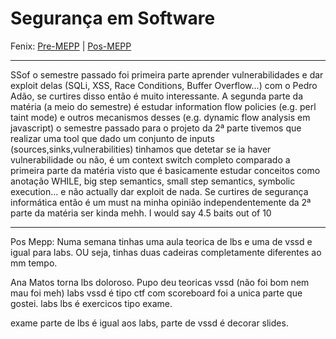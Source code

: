 # Segurança em Software

Fenix: [Pre-MEPP](https://fenix.tecnico.ulisboa.pt/cursos/meic-a/disciplina-curricular/283003985068075) | [Pos-MEPP](https://fenix.tecnico.ulisboa.pt/cursos/meic-a/disciplina-curricular/564478961778802)

---
SSof o semestre passado foi primeira parte aprender vulnerabilidades e dar exploit delas (SQLi, XSS, Race Conditions, Buffer Overflow...) com o Pedro Adão, se curtires disso então é muito interessante. A segunda parte da matéria (a meio do semestre) é estudar information flow policies (e.g. perl taint mode) e outros mecanismos desses (e.g. dynamic flow analysis em javascript) o semestre passado para o projeto da 2ª parte tivemos que realizar uma tool que dado um conjunto de inputs (sources,sinks,vulnerabilities) tinhamos que detetar se ia haver vulnerabilidade ou não, é um context switch completo comparado a primeira parte da matéria visto que é basicamente estudar conceitos como anotação WHILE, big step semantics, small step semantics, symbolic execution... e não actually dar exploit de nada. Se curtires de segurança informática então é um must na minha opinião independentemente da 2ª parte da matéria ser kinda mehh. I would say 4.5 baits out of 10

---
Pos Mepp:
Numa semana tinhas uma aula teorica de lbs e uma de vssd e igual para labs. OU seja, tinhas duas cadeiras completamente diferentes ao mm tempo.

Ana Matos torna lbs doloroso.
Pupo deu teoricas vssd (não foi bom nem mau foi meh)
labs vssd é tipo ctf com scoreboard foi a unica parte que gostei.
labs lbs é exercicos tipo exame.

exame parte de lbs é igual aos labs, parte de vssd é decorar slides.


